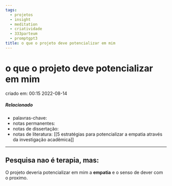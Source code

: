 ```yaml
---
tags:
  - projetos
  - insight
  - meditation
  - criatividade
  - 333parteum
  - promptgpt3
title: o que o projeto deve potencializar em mim
---
```


# o que o projeto deve potencializar em mim

criado em: 00:15 2022-08-14

##### Relacionado

- palavras-chave: 
- notas permanentes: 
- notas de dissertação:
- notas de literatura: [[5 estratégias para potencializar a empatia através da investigação acadêmica]]

---

## Pesquisa nao é terapia, mas:

O projeto deveria potencializar em mim a **empatia** e o senso de dever com o proximo.
